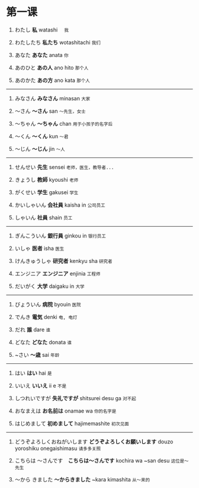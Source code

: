 # 第一课

1. わたし **私** watashi 　`我`

2. わたしたち **私たち** wotashitachi `我们`

3. あなた **あなた** anata `你`

4. あのひと **あの人** ano hito `那个人`

5. あのかた **あの方** ano kata `那个人`

---

1. みなさん **みなさん** minasan `大家`

2. ～さん **～さん** san `～先生，女士`

3. ～ちゃん **～ちゃん** chan `用于小孩子的名字后`

4. ～くん **～くん** kun `～君`

5. ～じん **～じん** jin `～人`

---

1. せんせい **先生** sensei `老师，医生，教导者...`

2. きょうし **教師** kyoushi `老师`

3. がくせい **学生** gakusei `学生`

4. かいしゃいん **会社員** kaisha in `公司员工`

5. しゃいん **社員** shain `员工`

---

1. ぎんこういん **銀行員** ginkou in `银行员工`

2. いしゃ **医者** isha `医生`

3. けんきゅうしゃ **研究者** kenkyu sha `研究者`

4. エンジニア **エンジニア** enjinia `工程师`

5. だいがく **大学** daigaku in `大学`

---

1. びょういん **病院** byouin `医院`

2. でんき **電気** denki `电, 电灯`

3. だれ **誰** dare `谁`

4. どなた **どなた** donata `谁`

5. ~さい **～歳** sai `年龄`

---

1. はい **はい** hai `是`

2. いいえ **いいえ** ii e `不是`

3. しつれいですが **失礼ですが** shitsurei desu ga `对不起`

4. おなまえは **お名前は** onamae wa `你的名字是`

5. はじめまして **初めまして** hajimemashite `初次见面`

---

1. どうぞよろしくおねがいします **どうぞよろしくお願いします** douzo yoroshiku onegaishimasu `请多多关照`

2. こちらは ～さんです　**こちらは～さんです** kochira wa ~san desu `这位是～先生`

3. ～から きました **～からきました** ~kara kimashita `从～来的`
